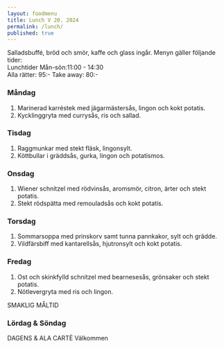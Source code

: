 ```yaml
---
layout: foodmenu
title: Lunch V 20. 2024
permalink: /lunch/
published: true
---
```

Salladsbuffé, bröd och smör, kaffe och glass ingår.
Menyn gäller följande tider:  
Lunchtider  Mån-sön:11:00 - 14:30  
Alla rätter: 95:- Take away: 80:-
                                
### Måndag

1. Marinerad karréstek med jägarmästersås, lingon och kokt potatis.
2. Kycklinggryta med currysås, ris och sallad.

### Tisdag

1. Raggmunkar med stekt fläsk, lingonsylt.
2. Köttbullar i gräddsås, gurka, lingon och potatismos. 

### Onsdag

1. Wiener schnitzel med rödvinsås, aromsmör, citron, ärter och stekt potatis.
2. Stekt rödspätta med remouladsås och kokt potatis.

### Torsdag

1. Sommarsoppa med prinskorv samt tunna pannkakor, sylt och grädde. 
2. Vildfärsbiff med kantarellsås, hjutronsylt och kokt potatis.

### Fredag  

1. Ost och skinkfylld schnitzel med bearnesesås, grönsaker och stekt potatis.
2. Nötlevergryta med ris och lingon.

SMAKLIG MÅLTID  
### Lördag & Söndag 
DAGENS & ALA CARTÈ
Välkommen
    
       
    

   
    
   
     
